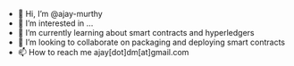 - 👋 Hi, I’m @ajay-murthy
- 👀 I’m interested in ...
- 🌱 I’m currently learning about smart contracts and hyperledgers
- 💞️ I’m looking to collaborate on packaging and deploying smart contracts
- 📫 How to reach me ajay[dot]dm[at]gmail.com

<!---
ajay-murthy/ajay-murthy is a ✨ special ✨ repository because its `README.md` (this file) appears on your GitHub profile.
You can click the Preview link to take a look at your changes.
--->
